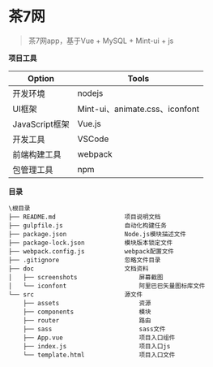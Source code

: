# 茶7网

> 茶7网app，基于Vue + MySQL + Mint-ui + js 

**项目工具**

| Option         | Tools                          |
| -------------- | ------------------------------ |
| 开发环境       | nodejs                         |
| UI框架         | Mint-ui、animate.css、iconfont |
| JavaScript框架 | Vue.js                         |
| 开发工具       | VSCode                         |
| 前端构建工具   | webpack                        |
| 包管理工具     | npm                            |

**目录**

```
\根目录
├── README.md					项目说明文档
├── gulpfile.js					自动化构建任务
├── package.json				Node.js模块描述文件
├── package-lock.json			模块版本锁定文件
├── webpack.config.js			webpack配置文件
├── .gitignore					忽略文件目录
├── doc							文档资料
│	├──	screenshots					屏幕截图
│   └── iconfont					阿里巴巴矢量图标库文件
└── src							源文件
    ├── assets						资源
    ├── components					模块
    ├── router						路由
    ├── sass						sass文件
    ├── App.vue						项目入口组件
    ├── index.js					项目入口js
    └── template.html				项目入口文件
```

